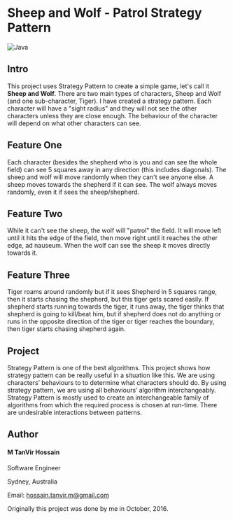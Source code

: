 # Sheep and Wolf - Patrol Strategy Pattern
![Java](https://img.shields.io/badge/Language-Java-orange.svg)

## Intro
This project uses Strategy Pattern to create a simple game, let's call it <b>Sheep and Wolf</b>. There are two main types of characters, Sheep and Wolf (and one sub-character, Tiger). I have created a strategy pattern. Each character will have a "sight radius" and they will not see the other characters unless they are close enough.  The behaviour of the character will depend on what other characters can see.

## Feature One
Each character (besides the shepherd who is you and can see the whole field) can see 5 squares away in any direction (this includes diagonals). The sheep and wolf will move randomly when they can't see anyone else.  A sheep moves towards the shepherd if it can see.  The wolf always moves randomly, even it if sees the sheep/shepherd.

## Feature Two
While it can't see the sheep, the wolf will "patrol" the field. It will move left until it hits the edge of the field, then move right until it reaches the other edge, ad nauseum. When the wolf can see the sheep it moves directly towards it.

## Feature Three
Tiger roams around randomly but if it sees Shepherd in 5 squares range, then it starts chasing the shepherd, but this tiger gets scared easily. If shepherd starts running towards the tiger, it runs away, the tiger thinks that shepherd is going to kill/beat him, but if shepherd does not do anything or runs in the opposite direction of the tiger or tiger reaches the boundary, then tiger starts chasing shepherd again.

## Project
Strategy Pattern is one of the best algorithms. This project shows how strategy pattern can be really useful in a situation like this. We are using characters’ behaviours to to determine what characters should do. By using strategy pattern, we are using all behaviours’ algorithm interchangeably. Strategy Pattern is mostly used to create an interchangeable family of algorithms from which the required process is chosen at run-time. There are undesirable interactions between patterns.


## Author
#### M TanVir Hossain

Software Engineer

Sydney, Australia

Email: hossain.tanvir.m@gmail.com

Originally this project was done by me in October, 2016. 
